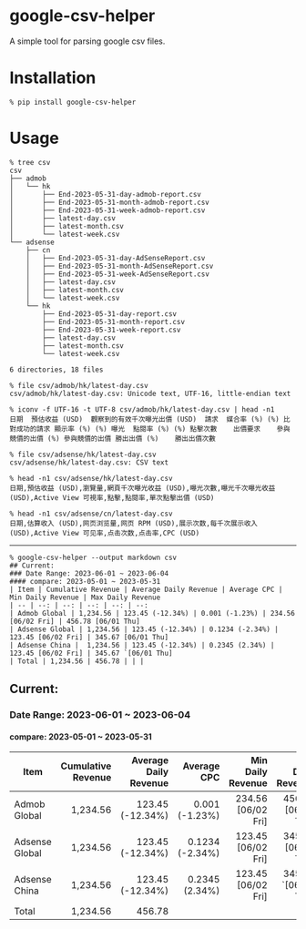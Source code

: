 # google-csv-helper

A simple tool for parsing google csv files.

# Installation

```
% pip install google-csv-helper
```

# Usage

```
% tree csv 
csv
├── admob
│   └── hk
│       ├── End-2023-05-31-day-admob-report.csv
│       ├── End-2023-05-31-month-admob-report.csv
│       ├── End-2023-05-31-week-admob-report.csv
│       ├── latest-day.csv
│       ├── latest-month.csv
│       └── latest-week.csv
└── adsense
    ├── cn
    │   ├── End-2023-05-31-day-AdSenseReport.csv
    │   ├── End-2023-05-31-month-AdSenseReport.csv
    │   ├── End-2023-05-31-week-AdSenseReport.csv
    │   ├── latest-day.csv
    │   ├── latest-month.csv
    │   └── latest-week.csv
    └── hk
        ├── End-2023-05-31-day-report.csv
        ├── End-2023-05-31-month-report.csv
        ├── End-2023-05-31-week-report.csv
        ├── latest-day.csv
        ├── latest-month.csv
        └── latest-week.csv

6 directories, 18 files

% file csv/admob/hk/latest-day.csv 
csv/admob/hk/latest-day.csv: Unicode text, UTF-16, little-endian text

% iconv -f UTF-16 -t UTF-8 csv/admob/hk/latest-day.csv | head -n1
日期	預估收益 (USD)	觀察到的有效千次曝光出價 (USD)	請求	媒合率 (%) (%)	比對成功的請求	顯示率 (%) (%)	曝光	點閱率 (%) (%)	點擊次數	出價要求	參與競價的出價 (%)	參與競價的出價	勝出出價 (%)	勝出出價次數

% file csv/adsense/hk/latest-day.csv 
csv/adsense/hk/latest-day.csv: CSV text

% head -n1 csv/adsense/hk/latest-day.csv 
日期,預估收益 (USD),瀏覽量,網頁千次曝光收益 (USD),曝光次數,曝光千次曝光收益 (USD),Active View 可視率,點擊,點閱率,單次點擊出價 (USD)

% head -n1 csv/adsense/cn/latest-day.csv
日期,估算收入 (USD),网页浏览量,网页 RPM (USD),展示次数,每千次展示收入 (USD),Active View 可见率,点击次数,点击率,CPC (USD)
```

---

```
% google-csv-helper --output markdown csv
## Current:
### Date Range: 2023-06-01 ~ 2023-06-04
#### compare: 2023-05-01 ~ 2023-05-31
| Item | Cumulative Revenue | Average Daily Revenue | Average CPC | Min Daily Revenue | Max Daily Revenue 
| -- | --: | --: | --: | --: | --: 
| Admob Global | 1,234.56 | 123.45 (-12.34%) | 0.001 (-1.23%) | 234.56 [06/02 Fri] | 456.78 [06/01 Thu] 
| Adsense Global | 1,234.56 | 123.45 (-12.34%) | 0.1234 (-2.34%) | 123.45 [06/02 Fri] | 345.67 [06/01 Thu] 
| Adsense China |  1,234.56 | 123.45 (-12.34%) | 0.2345 (2.34%) | 123.45 [06/02 Fri] | 345.67 `[06/01 Thu] 
| Total | 1,234.56 | 456.78 | | | 
```

## Current:
### Date Range: 2023-06-01 ~ 2023-06-04
#### compare: 2023-05-01 ~ 2023-05-31
| Item | Cumulative Revenue | Average Daily Revenue | Average CPC | Min Daily Revenue | Max Daily Revenue 
| -- | --: | --: | --: | --: | --: 
| Admob Global | 1,234.56 | 123.45 (-12.34%) | 0.001 (-1.23%) | 234.56 [06/02 Fri] | 456.78 [06/01 Thu] 
| Adsense Global | 1,234.56 | 123.45 (-12.34%) | 0.1234 (-2.34%) | 123.45 [06/02 Fri] | 345.67 [06/01 Thu] 
| Adsense China |  1,234.56 | 123.45 (-12.34%) | 0.2345 (2.34%) | 123.45 [06/02 Fri] | 345.67 `[06/01 Thu] 
| Total | 1,234.56 | 456.78 | | | 
